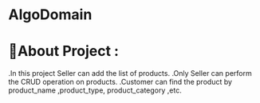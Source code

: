 # AlgoDomain
# 💫About Project :
.In this project Seller can add the list of products.
.Only Seller can perform the CRUD operation on products.
.Customer can find the product by product_name ,product_type, product_category ,etc.

